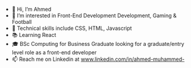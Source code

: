 - 👋 Hi, I’m Ahmed
- 👀 I’m interested in Front-End Development Development, Gaming & Football
- 🌱 Technical skills include CSS, HTML, Javascript
- :books: Learning React
- :mortar_board:  BSc Computing for Business Graduate looking for a graduate/entry level role as a front-end developer
- 📫 Reach me on Linkedin at www.linkedin.com/in/ahmed-muhammed-
